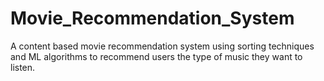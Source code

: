 # Movie_Recommendation_System
A content based movie recommendation system using sorting techniques and ML algorithms to recommend users the type of music they want to listen. 
